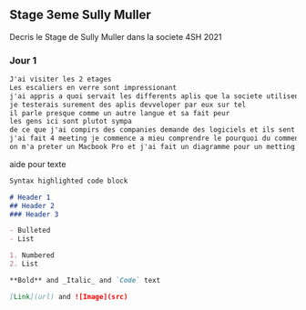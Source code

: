 ## Stage 3eme Sully Muller 

Decris le Stage de Sully Muller dans la societe 4SH 
2021

### Jour 1

```markdown
J'ai visiter les 2 etages 
Les escaliers en verre sont impressionant 
j'ai appris a quoi servait les differents aplis que la societe utilisent
je testerais surement des aplis devveloper par eux sur tel 
il parle presque comme un autre langue et sa fait peur 
les gens ici sont plutot sympa 
de ce que j'ai compirs des companies demande des logiciels et ils sent occupes et tente de regler les bugs que les utilisateur on pu rencontrer et faire des amelioration si demander 
j'ai fait 4 meeting je commence a mieu comprendre le pourquoi du comment 
on m'a preter un Macbook Pro et j'ai fait un diagramme pour un metting 
```




aide pour texte
```markdown
Syntax highlighted code block

# Header 1
## Header 2
### Header 3

- Bulleted
- List

1. Numbered
2. List

**Bold** and _Italic_ and `Code` text

[Link](url) and ![Image](src)
```

